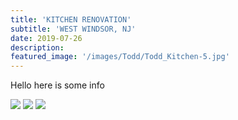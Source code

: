 ```yaml
---
title: 'KITCHEN RENOVATION'
subtitle: 'WEST WINDSOR, NJ'
date: 2019-07-26
description: 
featured_image: '/images/Todd/Todd_Kitchen-5.jpg'
---
```

Hello here is some info
<div class="gallery" data-columns="2">
	<img src="/images/Todd/Todd_Kitchen-1.jpg">
	<img src="/images/Todd/Todd_Kitchen-3.jpg">
	<img src="/images/Todd/Todd_Kitchen-5.jpg">
</div>
